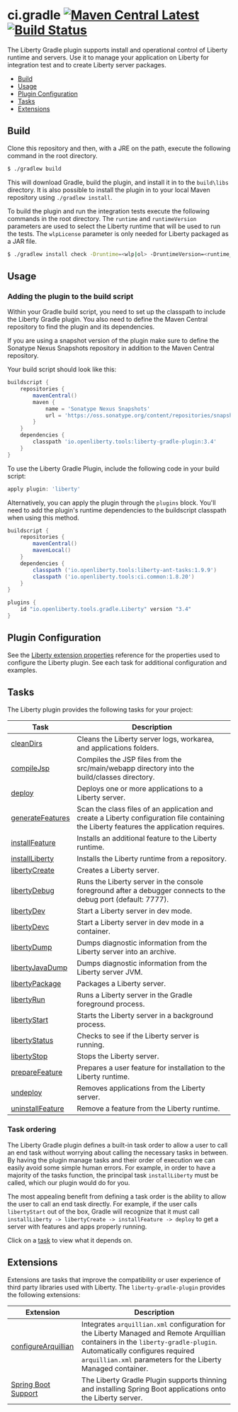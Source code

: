 # ci.gradle [![Maven Central Latest](https://maven-badges.herokuapp.com/maven-central/io.openliberty.tools/liberty-gradle-plugin/badge.svg)](http://search.maven.org/#search%7Cgav%7C1%7Cg%3A%22io.openliberty.tools%22%20AND%20a%3A%22liberty-gradle-plugin%22) [![Build Status](https://github.com/OpenLiberty/ci.gradle/actions/workflows/gradle.yml/badge.svg?branch=main)](https://github.com/OpenLiberty/ci.gradle/actions?branch=main)

The Liberty Gradle plugin supports install and operational control of Liberty runtime and servers. Use it to manage your application on Liberty for integration test and to create Liberty server packages.

* [Build](#build)
* [Usage](#usage)
* [Plugin Configuration](#plugin-configuration)
* [Tasks](#tasks)
* [Extensions](#extensions)


## Build

Clone this repository and then, with a JRE on the path, execute the following command in the root directory.

```bash
$ ./gradlew build
```

This will download Gradle, build the plugin, and install it in to the `build\libs` directory. It is also possible to install the plugin in to your local Maven repository using `./gradlew install`.

To build the plugin and run the integration tests execute the following commands in the root directory. The `runtime` and `runtimeVersion` parameters are used to select the Liberty runtime that will be used to run the tests. The `wlpLicense` parameter is only needed for Liberty packaged as a JAR file.

 ```bash
 $ ./gradlew install check -Druntime=<wlp|ol> -DruntimeVersion=<runtime_version> -DwlpLicense=<liberty_license_code>
 ```

## Usage

### Adding the plugin to the build script

Within your Gradle build script, you need to set up the classpath to include the Liberty Gradle plugin. You also need to define the Maven Central repository to find the plugin and its dependencies.

If you are using a snapshot version of the plugin make sure to define the Sonatype Nexus Snapshots repository in addition to the Maven Central repository.

Your build script should look like this:

```groovy
buildscript {
    repositories {
        mavenCentral()
        maven {
            name = 'Sonatype Nexus Snapshots'
            url = 'https://oss.sonatype.org/content/repositories/snapshots/'
        }
    }
    dependencies {
        classpath 'io.openliberty.tools:liberty-gradle-plugin:3.4'
    }
}
```

To use the Liberty Gradle Plugin, include the following code in your build script:

```groovy
apply plugin: 'liberty'
```

Alternatively, you can apply the plugin through the `plugins` block. You'll need to add the plugin's runtime dependencies to the buildscript classpath when using this method.

```groovy
buildscript {
    repositories {
        mavenCentral()
        mavenLocal()
    }
    dependencies {
        classpath ('io.openliberty.tools:liberty-ant-tasks:1.9.9')
        classpath ('io.openliberty.tools:ci.common:1.8.20')
    }
}

plugins {
    id "io.openliberty.tools.gradle.Liberty" version "3.4"
}
```

## Plugin Configuration

See the [Liberty extension properties](docs/libertyExtensions.md#liberty-extension-properties) reference for the properties used to configure the Liberty plugin. See each task for additional configuration and examples.

## Tasks

The Liberty plugin provides the following tasks for your project:

| Task                                                               | Description |
|--------------------------------------------------------------------| ------------ |
| [cleanDirs](docs/clean.md#clean-task)                              | Cleans the Liberty server logs, workarea, and applications folders.|
| [compileJsp](docs/compileJsp.md)                                   | Compiles the JSP files from the src/main/webapp directory into the build/classes directory. |
| [deploy](docs/deploy.md#deploy-task)                               | Deploys one or more applications to a Liberty server. |
| [generateFeatures](docs/generateFeatures.md#generateFeatures-task) | Scan the class files of an application and create a Liberty configuration file containing the Liberty features the application requires. |
| [installFeature](docs/installFeature.md#installfeature-task)       | Installs an additional feature to the Liberty runtime. |
| [installLiberty](docs/installLiberty.md#installliberty-task)       | Installs the  Liberty runtime from a repository. |
| [libertyCreate](docs/libertyCreate.md#libertycreate-task)          | Creates a Liberty server. |
| [libertyDebug](docs/libertyDebug.md)                               | Runs the Liberty server in the console foreground after a debugger connects to the debug port (default: 7777). |
| [libertyDev](docs/libertyDev.md)                                   | Start a Liberty server in dev mode. |
| [libertyDevc](docs/libertyDev.md#libertydevc-task-container-mode)  | Start a Liberty server in dev mode in a container. |
| [libertyDump](docs/libertyDump.md#libertydump-task)                | Dumps diagnostic information from the Liberty server into an archive. |
| [libertyJavaDump](docs/libertyJavaDump.md#libertyjavadump-task)    | Dumps diagnostic information from the Liberty server JVM. |
| [libertyPackage](docs/libertyPackage.md#libertypackage-task)       | Packages a Liberty server. |
| [libertyRun](docs/libertyRun.md#libertyrun-task)                   | Runs a Liberty server in the Gradle foreground process. |
| [libertyStart](docs/libertyStart.md#libertystart-task)             | Starts the Liberty server in a background process. |
| [libertyStatus](docs/libertyStatus.md)                             | Checks to see if the Liberty server is running. |
| [libertyStop](docs/libertyStop.md#libertystop-task)                | Stops the Liberty server. |
| [prepareFeature](docs/prepareFeature.md#prepareFeature-task)       | Prepares a user feature for installation to the Liberty runtime. |
| [undeploy](docs/undeploy.md#undeploy-task)                         | Removes applications from the Liberty server. |
| [uninstallFeature](docs/uninstallFeature.md#uninstallfeature-task) | Remove a feature from the Liberty runtime. |

### Task ordering

The Liberty Gradle plugin defines a built-in task order to allow a user to call an end task without worrying about calling the necessary tasks in between. By having the plugin manage tasks and their order of execution we can easily avoid some simple human errors. For example, in order to have a majority of the tasks function, the principal task `installLiberty` must be called, which our plugin would do for you.  

The most appealing benefit from defining a task order is the ability to allow the user to call an end task directly. For example, if the user calls `libertyStart` out of the box, Gradle will recognize that it must call `installLiberty -> libertyCreate -> installFeature -> deploy` to get a server with features and apps properly running.

Click on a [task](#tasks) to view what it depends on.

## Extensions

Extensions are tasks that improve the compatibility or user experience of third party libraries used with Liberty. The `liberty-gradle-plugin` provides the following extensions:

| Extension | Description |
| --------- | ------------ |
| [configureArquillian](docs/configureArquillian.md) | Integrates `arquillian.xml` configuration for the Liberty Managed and Remote Arquillian containers in the `liberty-gradle-plugin`. Automatically configures required `arquillian.xml` parameters for the Liberty Managed container. |
| [Spring Boot Support](docs/spring-boot-support.md#spring-boot-support) | The Liberty Gradle Plugin supports thinning and installing Spring Boot applications onto the Liberty server. |
